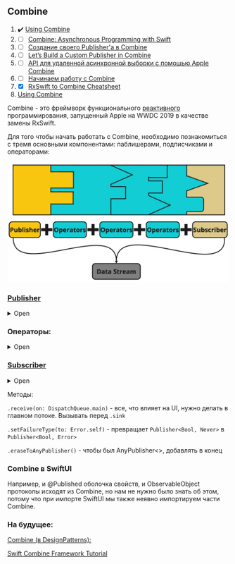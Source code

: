 ## Combine

1. :heavy_check_mark: [Using Combine](https://heckj.github.io/swiftui-notes/)
2. - [ ] [Combine: Asynchronous Programming with Swift](https://www.raywenderlich.com/books/combine-asynchronous-programming-with-swift/v1.0/chapters/16-error-handling)
3. - [ ] [Создание своего Publisher'a в Combine](https://habr.com/ru/post/482690/)
4. - [ ] [Let’s Build a Custom Publisher in Combine](https://thoughtbot.com/blog/lets-build-a-custom-publisher-in-combine)
5. - [ ] [API для удаленной асинхронной выборки с помощью Apple Combine](https://habr.com/ru/post/476678/)
6. - [ ] [Начинаем работу с Combine](https://apptractor.ru/info/articles/combine-tutorial-1.html)
7. - [x] [RxSwift to Combine Cheatsheet](https://github.com/CombineCommunity/rxswift-to-combine-cheatsheet)
8. [Using Combine](https://heckj.github.io/swiftui-notes/#reference-throttle)

Combine - это фреймворк функционального [реактивного](https://github.com/eldaroid/iOSWiki/blob/master/DesignPattern/ReactiveProgramming.md) программирования, запущенный Apple на WWDC 2019 в качестве замены RxSwift. 

Для того чтобы начать работать с Combine, необходимо познакомиться с тремя основными компонентами: паблишерами, подписчиками и операторами:

![](https://github.com/eldaroid/pictures/blob/master/iOSWiki/Swift/Combine.jpg?raw=true)

### [Publisher](https://developer.apple.com/documentation/combine/publisher)

<details><summary>Open</summary>
<p>

**Publisher** — это начальная точка потока данных. По сути это объект, который создает какие-либо данные. Паблишером может быть любой объект, удовлетворяющий требованиям протокола Publisher, с двумя ассоциированными типами: Output и Failure.

**Output** — это и есть генерируемые данные какого-либо типа (например, String).

**Failure** — это ошибка, которую может сгенерировать паблишер при неудачной операции. Она бывает двух типов: `Error` и `Never`, который используется в том случае, если мы уверены, что ошибка произойти не может.

```swift
public protocol Publisher<Output, Failure> {
    associatedtype Output
    associatedtype Failure: Error
}
```

Создадим первый паблишер на базе массива строк. Паблишер сам по себе бесполезен, если нет подписчика, ведь генерируемые данные надо как-то обработать.

```swift
let array = ["value1", "value2", "value3"]
let sequencePublisher = array.publisher
```

Например, если мы захотим вывести все данные, полученные от паблишера (элементы массива), то нам потребуется подписчик.

### Publishers

| Combine | Combine x2 | SwiftUI | Foundation |
|---|---|---|---|
| Just(true) | - | @Published | [URLSession.dataTaskPublisher](https://heckj.github.io/swiftui-notes/#reference-datataskpublisher) |
| Empty() | - | ObservableObject | [publisher on KVO instance](https://heckj.github.io/swiftui-notes/#reference-kvo-publisher) |
| Fail() | - |  | [NotificationCenter](https://heckj.github.io/swiftui-notes/#reference-notificationcenter) |
| Future | - |  | [Timer](https://heckj.github.io/swiftui-notes/#reference-timer) |
| Deferred | - |  | [Result](https://heckj.github.io/swiftui-notes/#reference-result) |
| Record | - |  |  |

</p>
</details>

### Операторы:

<details><summary>Open</summary>
<p>

[Полный список Publisher Operators от Apple](https://developer.apple.com/documentation/combine/publishers-merge-publisher-operators)

[Операторы с шариковыми диаграммами](https://tanaschita.com/20221121-cheatsheet-combine-operators/)

Последовательные операторы:

* .first, .first(where:)
* .last, .last(where:)
* .output(at:), .output(in:)
* .count
* .contains, .contains(where:)
* .allSatisfy
* .reduce

Controlling Timing операторы:

* delay - 
* debounce - операция фильтрации. При получении значения делается пауза в заданный интервал времени и отправляется последнее и __**единственное**__ значение. Если в заданный интервал приходит новое значение, то отсчет паузы возобновляется
![](https://github.com/eldaroid/pictures/blob/master/iOSWiki/Swift/debounce.jpeg?raw=true)
![](https://github.com/eldaroid/pictures/blob/master/iOSWiki/Swift/debounce2.jpeg?raw=true)
    > Пример: Панель поиска, где пользователи могут вводить поисковые запросы. Если пользователь продолжает печатать в течение n периода, период ожидания возобновляется, гарантируя, что вызов API будет выполнен только после небольшой паузы в наборе текста.
* throttle - операция фильтрации. Cобирает несколько результатов с течением времени и отправляет один результат, но делает это с фиксированными временными окнами
![](https://github.com/eldaroid/pictures/blob/master/iOSWiki/Swift/throttle.jpeg?raw=true)
![](https://github.com/eldaroid/pictures/blob/master/iOSWiki/Swift/throttle2.jpeg?raw=true)
    > Пример: Ккнопка, которую пользователи могут нажимать, вы хотите обрабатывать нажатия, но не допускать случайных множественных нажатий в быстрой последовательности. `throttle` гарантирует, что событие нажатия кнопки обрабатывается только один раз каждые 500 миллисекунд, независимо от того, сколько раз была нажата кнопка.
    
* measure interval -

Объединяющие операторы:

* .prepend
* .append
* .switchToLatest
* .merge(with:)
* .combineLatest
* .zip

</p>
</details>

### [Subscriber](https://developer.apple.com/documentation/combine/subscriber)

<details><summary>Open</summary>
<p>

**Subscriber** — это конечная точка потока данных, далее будем называть его подписчик. По сути это объект, который подписывается на паблишер и взаимодействуют с полученными и паблишера данными.

Он представлен протоколом с двумя ассоциированными типами: `Input` и `Failure`.

`Input` — данные определенного типа, который он может обработать.

`Failure` — ошибка, которая может прийти от паблишера.

```swift
public protocol Subscriber<Input, Failure> : CustomCombineIdentifierConvertible {
    associatedtype Input
    associatedtype Failure: Error
}
```

Пример:

```swift
sequencePublisher
    .sink { receivedValue in
        print(receivedValue)
    }
```

.sink — это и есть подписчик. Посмотрите на его сигнатуру:

```
func sink(receiveValue: @escaping ((Self.Output) -> Void)) -> AnyCancellable
```

</p>
</details>

Методы: 

`.receive(on: DispatchQueue.main)` - все, что влияет на UI, нужно делать в главном потоке. Вызывать перед `.sink`

`.setFailureType(to: Error.self)` - превращает `Publisher<Bool, Never>` в `Publisher<Bool, Error>`

`.eraseToAnyPublisher()` - чтобы был AnyPublisher<>, добавлять в конец


### Combine в SwiftUI

Например, и @Published оболочка свойств, и ObservableObject протоколы исходят из Combine, но нам не нужно было знать об этом, потому что при импорте SwiftUI мы также неявно импортируем части Combine.

### На будущее:

[Combine (в DesignPatterns):](https://heckj.github.io/swiftui-notes/#download-the-project)

[Swift Combine Framework Tutorial](https://www.vadimbulavin.com/swift-combine-framework-tutorial-getting-started/)

